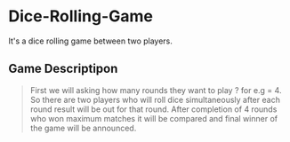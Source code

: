 # Dice-Rolling-Game
It's a dice rolling game between two players. 

## Game Descriptipon
> First we will asking how many rounds they want to play ? for e.g = 4. 
> So there are two players who will roll dice simultaneously after each round result will be out for that round.
> After completion of 4 rounds who won maximum matches it will be compared and final winner of the game will be announced.
